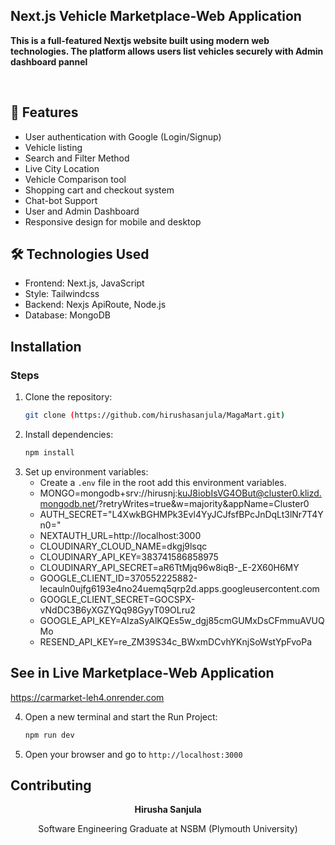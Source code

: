 ## Next.js Vehicle Marketplace-Web Application

<p><strong>This is a full-featured Nextjs website built using modern web technologies. The platform allows users list vehicles securely with Admin dashboard pannel</strong></p> <br>

## 🚀 Features
-  User authentication with Google (Login/Signup)
-  Vehicle listing
-  Search and Filter Method
-  Live City Location
-  Vehicle Comparison tool
-  Shopping cart and checkout system
-  Chat-bot Support
-  User and Admin Dashboard
-  Responsive design for mobile and desktop

## 🛠 Technologies Used
- Frontend: Next.js, JavaScript
- Style: Tailwindcss
- Backend: Nexjs ApiRoute, Node.js
- Database: MongoDB


## Installation


### Steps
1. Clone the repository:
   ```bash
   git clone (https://github.com/hirushasanjula/MagaMart.git)
   ```
2. Install dependencies:
   ```bash
   npm install
   ```
3. Set up environment variables:
   - Create a `.env` file in the root add this environment variables.
   - MONGO=mongodb+srv://hirusnj:kuJ8iobIsVG4OBut@cluster0.klizd.mongodb.net/?retryWrites=true&w=majority&appName=Cluster0
   - AUTH_SECRET="L4XwkBGHMPk3Evl4YyJCJfsfBPcJnDqLt3lNr7T4Yn0="
   - NEXTAUTH_URL=http://localhost:3000
   - CLOUDINARY_CLOUD_NAME=dkgj9lsqc
   - CLOUDINARY_API_KEY=383741586858975
   - CLOUDINARY_API_SECRET=aR6TtMjq96w8iqB-_E-2X60H6MY
   - GOOGLE_CLIENT_ID=370552225882-lecauln0ujfg6193e4no24uemq5qrp2d.apps.googleusercontent.com
   - GOOGLE_CLIENT_SECRET=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
   - GOOGLE_API_KEY=AIzaSyAlKQEs5w_dgj85cmGUMxDsCFmmuAVUQMo
   - RESEND_API_KEY=re_ZM39S34c_BWxmDCvhYKnjSoWstYpFvoPa

## See in Live Marketplace-Web Application

https://carmarket-leh4.onrender.com

4. Open a new terminal and start the Run Project:
   ```bash
   npm run dev
   ```

5. Open your browser and go to `http://localhost:3000`

## Contributing
<p align="center"><strong>Hirusha Sanjula</strong></p>
<p align="center">Software Engineering Graduate at NSBM (Plymouth University)</p>




